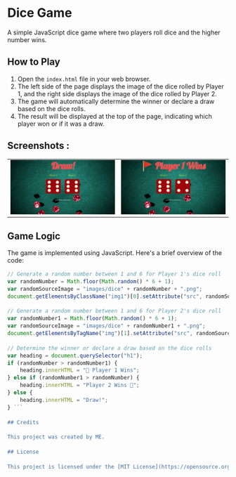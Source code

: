 # Dice Game

A simple JavaScript dice game where two players roll dice and the higher number wins.

## How to Play

1. Open the `index.html` file in your web browser.
2. The left side of the page displays the image of the dice rolled by Player 1, and the right side displays the image of the dice rolled by Player 2.
3. The game will automatically determine the winner or declare a draw based on the dice rolls.
4. The result will be displayed at the top of the page, indicating which player won or if it was a draw.

## Screenshots :

<table>
  <tr>
    <td><img alt="Dice game Screenshot 1" src="https://raw.githubusercontent.com/Gnanaprakash-Dev/Dice-Game/main/images/screenshort1.png"></td>
    <td><img alt="Dice game Screenshot 2" src="https://raw.githubusercontent.com/Gnanaprakash-Dev/Dice-Game/main/images/screenshort2.png"></td>
  </tr>
</table>

## Game Logic

The game is implemented using JavaScript. Here's a brief overview of the code:

```javascript
// Generate a random number between 1 and 6 for Player 1's dice roll
var randomNumber = Math.floor(Math.random() * 6 + 1);
var randomSourceImage = "images/dice" + randomNumber + ".png";
document.getElementsByClassName("img1")[0].setAttribute("src", randomSourceImage);

// Generate a random number between 1 and 6 for Player 2's dice roll
var randomNumber1 = Math.floor(Math.random() * 6 + 1);
var randomSourceImage = "images/dice" + randomNumber1 + ".png";
document.getElementsByTagName("img")[1].setAttribute("src", randomSourceImage);

// Determine the winner or declare a draw based on the dice rolls
var heading = document.querySelector("h1");
if (randomNumber > randomNumber1) {
    heading.innerHTML = "🚩 Player 1 Wins";
} else if (randomNumber1 > randomNumber) {
    heading.innerHTML = "Player 2 Wins 🚩";
} else {
    heading.innerHTML = "Draw!";
} ```

## Credits

This project was created by ME. 

## License

This project is licensed under the [MIT License](https://opensource.org/licenses/MIT).



